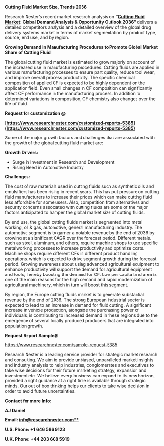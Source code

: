 ﻿**Cutting Fluid Market Size, Trends 2036**

Research Nester’s recent market research analysis on **“[Cutting Fluid Market](https://www.researchnester.com/reports/cutting-fluid-market/5385): Global Demand Analysis & Opportunity Outlook 2036”** delivers a detailed competitors analysis and a detailed overview of the global drug delivery systems market in terms of market segmentation by product type, source, end use, and by region.  

**Growing Demand in Manufacturing Procedures to Promote Global Market Share of Cutting Fluid**

The global cutting fluid market is estimated to grow majorly on account of the increased use in manufacturing procedures. Cutting fluids are applied in various manufacturing processes to ensure part quality, reduce tool wear, and improve overall process productivity. The specific chemical composition of applied CF is expected to be highly dependent on the application field. Even small changes in CF composition can significantly affect CF performance in the manufacturing process. In addition to determined variations in composition, CF chemistry also changes over the life of fluid. 

<a name="_hlk159836747"></a>**Request for customization @**

[**https://www.researchnester.com/customized-reports-5385](https://www.researchnester.com/customized-reports-5385)** 

Some of the major growth factors and challenges that are associated with the growth of the global cutting fluid market are:

**Growth Drivers:**

- Surge in Investment in Research and Development 
- Rising Need in Automotive Industry 

**Challenges:**

The cost of raw materials used in cutting fluids such as synthetic oils and emulsifiers has been rising in recent years. This has put pressure on cutting fluid manufacturers to increase their prices which can make cutting fluid less affordable for some users. Also, competition from alternatives and security concerns associated with cutting fluids are some of the major factors anticipated to hamper the global market size of cutting fluids.

By end use, the global cutting fluids market is segmented into metal working, oil & gas, automotive, general manufacturing industry. The automotive segment is to garner a notable revenue by the end of 2036 by growing at a significant CAGR over the forecast period. Different metals, such as steel, aluminum, and others, require machine shops to use specific metalworking processes to increase productivity and optimize costs. Machine shops require different CFs in different product handling operations, which is expected to drive segment growth during the forecast period. Growing awareness about using advanced agricultural equipment to enhance productivity will support the demand for agricultural equipment and tools, thereby boosting the demand for CF. Low per capita land area is one of the main reasons for the high demand and rapid modernization of agricultural machinery, which in turn will boost this segment.

By region, the Europe cutting fluids market is to generate substantial revenue by the end of 2036. The strong European industrial sector is expected to lead to an increase in demand for fluid cutting. A significant increase in vehicle production, alongside the purchasing power of individuals, is contributing to increased demand in these regions due to the emergence of several locally produced producers that are integrated into population growth.

**Request Report Sample@** 

<https://www.researchnester.com/sample-request-5385>  

Research Nester is a leading service provider for strategic market research and consulting. We aim to provide unbiased, unparalleled market insights and industry analysis to help industries, conglomerates and executives to take wise decisions for their future marketing strategy, expansion and investment etc. We believe every business can expand to its new horizon, provided a right guidance at a right time is available through strategic minds. Our out of box thinking helps our clients to take wise decision in order to avoid future uncertainties.

**Contact for more Info:**

**AJ Daniel**

**Email: [info@researchnester.com**](mailto:info@researchnester.com)**

**U.S. Phone: +1 646 586 9123** 

**U.K. Phone: +44 203 608 5919**

